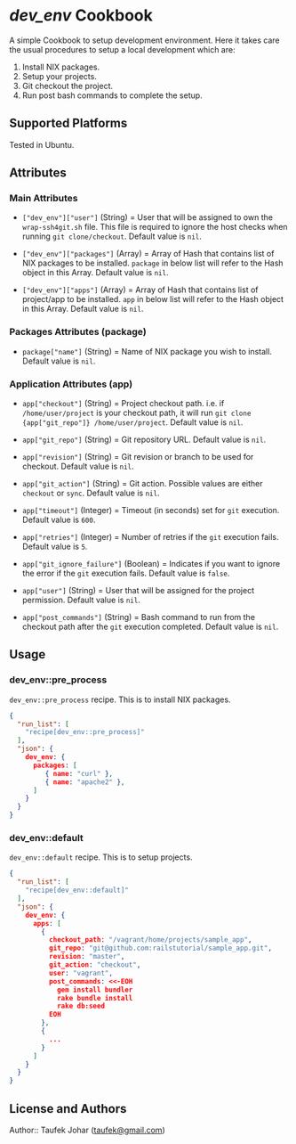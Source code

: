 # *dev_env* Cookbook

A simple Cookbook to setup development environment. Here it takes care the usual procedures to setup a local development which are:

1. Install NIX packages.
1. Setup your projects.
  1. Git checkout the project.
  1. Run post bash commands to complete the setup.

## Supported Platforms

Tested in Ubuntu.

## Attributes

### Main Attributes

* `["dev_env"]["user"]` (String) = User that will be assigned to own the `wrap-ssh4git.sh` file. This file is required to ignore the host checks when running `git clone/checkout`. Default value is `nil`.

* `["dev_env"]["packages"]` (Array) = Array of Hash that contains list of NIX packages to be installed. `package` in below list will refer to the Hash object in this Array. Default value is `nil`.

* `["dev_env"]["apps"]` (Array) = Array of Hash that contains list of project/app to be installed. `app` in below list will refer to the Hash object in this Array. Default value is `nil`.


### Packages Attributes (package)

* `package["name"]` (String) = Name of NIX package you wish to install. Default value is `nil`.


### Application Attributes (app)

* `app["checkout"]` (String) = Project checkout path. i.e. if `/home/user/project` is your checkout path, it will run `git clone {app["git_repo"]} /home/user/project`. Default value is `nil`.

* `app["git_repo"]` (String) = Git repository URL. Default value is `nil`.

* `app["revision"]` (String) = Git revision or branch to be used for checkout. Default value is `nil`.

* `app["git_action"]` (String) = Git action. Possible values are either `checkout` or `sync`. Default value is `nil`.

* `app["timeout"]` (Integer) = Timeout (in seconds) set for `git` execution. Default value is `600`.

* `app["retries"]` (Integer) = Number of retries if the `git` execution fails. Default value is `5`.

* `app["git_ignore_failure"]` (Boolean) = Indicates if you want to ignore the error if the `git` execution fails. Default value is `false`.

* `app["user"]` (String) = User that will be assigned for the project permission. Default value is `nil`.

* `app["post_commands"]` (String) = Bash command to run from the checkout path after the `git` execution completed. Default value is `nil`.


## Usage

### dev\_env::pre_process

`dev_env::pre_process` recipe. This is to install NIX packages.

```json
{
  "run_list": [
    "recipe[dev_env::pre_process]"
  ],
  "json": {
    dev_env: {
      packages: [
         { name: "curl" },
         { name: "apache2" },
      ]
    }
  }
}
```

### dev_env::default

`dev_env::default` recipe. This is to setup projects.

```json
{
  "run_list": [
    "recipe[dev_env::default]"
  ],
  "json": {
    dev_env: {
      apps: [
        {
          checkout_path: "/vagrant/home/projects/sample_app",
          git_repo: "git@github.com:railstutorial/sample_app.git",
          revision: "master",
          git_action: "checkout",
          user: "vagrant",
          post_commands: <<-EOH
            gem install bundler
            rake bundle install
            rake db:seed
          EOH
        },
        {
          ...
        }
      ]
    }
  }
}
```

## License and Authors

Author:: Taufek Johar (<taufek@gmail.com>)
